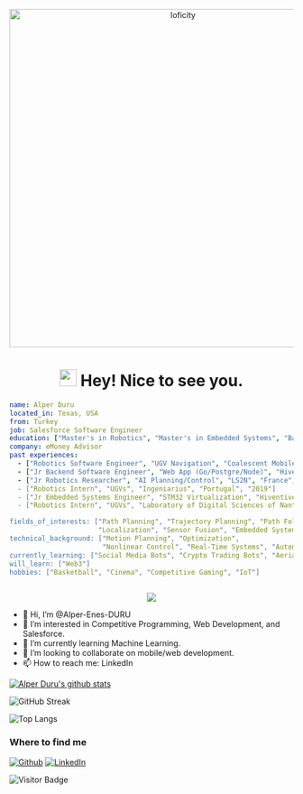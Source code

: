 <p align="center">
<img alt="loficity" width="600px" src="https://github.com/HyunCafe/HyunCafe/raw/main/assests/loficity.gif"</img>
</p>


<h1 align="center"><img src="https://emojis.slackmojis.com/emojis/images/1531849430/4246/blob-sunglasses.gif?1531849430" width="30"/> Hey! Nice to see you.</h1>


```yaml
name: Alper Duru
located_in: Texas, USA
from: Turkey
job: Salesforce Software Engineer
education: ["Master's in Robotics", "Master's in Embedded Systems", "Bachelor's in Electronics"]
company: eMoney Advisor
past experiences: 
  - ["Robotics Software Engineer", "UGV Navigation", "Coalescent Mobile Robotics", "Denmark", "2021-2022"]
  - ["Jr Backend Software Engineer", "Web App (Go/Postgre/Node)", "Hiventive", "Fully Remote", "2020-2021"]
  - ["Jr Robotics Researcher", "AI Planning/Control", "LS2N", "France", "2019-2021]
  - ["Robotics Intern", "UGVs", "Ingeniarius", "Portugal", "2019"]
  - ["Jr Embedded Systems Engineer", "STM32 Virtualization", "Hiventive", "France", "2019"]
  - ["Robotics Intern", "UGVs", "Laboratory of Digital Sciences of Nantes (LS2N)", "France", "2019"]

fields_of_interests: ["Path Planning", "Trajectory Planning", "Path Following", "Behaviour Planning", 
                      "Localization", "Sensor Fusion", "Embedded Systems"]
technical_background: ["Motion Planning", "Optimization", 
                       "Nonlinear Control", "Real-Time Systems", "Automated Planning"]
currently_learning: ["Social Media Bots", "Crypto Trading Bots", "Aerial Robotics"]
will_learn: ["Web3"]
hobbies: ["Basketball", "Cinema", "Competitive Gaming", "IoT"]
 
```
<p align="center">
  <img alig src="https://github-profile-trophy.vercel.app/?username=Alper-Enes-DURU&column=6&rank=SSS,SS,S,AAA,AA,A,B,C" />
</p>

- 👋 Hi, I’m @Alper-Enes-DURU
- 👀 I’m interested in Competitive Programming, Web Development, and Salesforce.
- 🌱 I’m currently learning Machine Learning.
- 💞️ I’m looking to collaborate on mobile/web development.
- 📫 How to reach me: LinkedIn


<p align="left">
  <a href="https://github.com/Alper-Enes-DURU"><img src="https://github-readme-stats.vercel.app/api?username=Alper-Enes-DURU&show_icons=true&theme=radical&include_all_commits=true" alt="Alper Duru's github stats"></a>
</p>

![GitHub Streak](https://github-readme-streak-stats.herokuapp.com/?user=Alper-Enes-DURU&theme=dark&count_private=true&bg_color=0d1116&title_color=ce09ec&text_color=a4aacb&icon_color=007ec6)

![Top Langs](https://github-readme-stats.vercel.app/api/top-langs/?username=Alper-Enes-DURU&hide=TeX&layout=compact)

<h3>Where to find me</h3>
<p><a href="https://github.com/Alper-Enes-DURU" target="_blank"><img alt="Github" src="https://img.shields.io/badge/GitHub-%2312100E.svg?&style=for-the-badge&logo=Github&logoColor=white" /></a> <a href="https://www.linkedin.com/in/alperduru" target="_blank"><img alt="LinkedIn" src="https://img.shields.io/badge/linkedin-%230077B5.svg?&style=for-the-badge&logo=linkedin&logoColor=white" /></a>
</p>

![Visitor Badge](https://visitor-badge.laobi.icu/badge?page_id=Alper-Enes-DURU.Alper-Enes-DURU)

<!---
Alper-Enes-DURU/Alper-Enes-DURU is a ✨ special ✨ repository because its `README.md` (this file) appears on your GitHub profile.
You can click the Preview link to take a look at your changes.
--->
